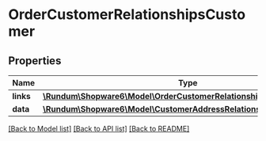 # OrderCustomerRelationshipsCustomer

## Properties
Name | Type | Description | Notes
------------ | ------------- | ------------- | -------------
**links** | [**\Rundum\Shopware6\Model\OrderCustomerRelationshipsCustomerLinks**](OrderCustomerRelationshipsCustomerLinks.md) |  | [optional] 
**data** | [**\Rundum\Shopware6\Model\CustomerAddressRelationshipsCustomerData**](CustomerAddressRelationshipsCustomerData.md) |  | [optional] 

[[Back to Model list]](../../README.md#documentation-for-models) [[Back to API list]](../../README.md#documentation-for-api-endpoints) [[Back to README]](../../README.md)

